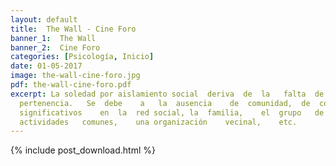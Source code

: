 ```yaml
---
layout: default
title:  The Wall - Cine Foro
banner_1:  The Wall
banner_2:  Cine Foro
categories: [Psicología, Inicio]
date: 01-05-2017
image: the-wall-cine-foro.jpg
pdf: the-wall-cine-foro.pdf
excerpt: La	soledad	por	aislamiento	social	deriva	de	la	 falta	de	lazos	con	un	grupo	social	cohesivo	de	
  pertenencia.	 Se	 debe	 a	 la	 ausencia	 de	 comunidad,	 de	 convivencia,	 de	 vínculos	 sociales	
  significativos	en	la	red	social,	la	familia,	el	grupo	de	amigos	con	quienes	compartir	intereses	y	
  actividades	comunes,	una	organización	vecinal,	etc.
---
```


{% include post_download.html %}